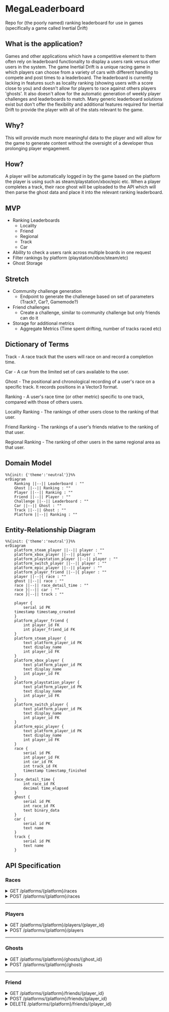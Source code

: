 # MegaLeaderboard

Repo for (the poorly named) ranking leaderboard for use in games (specifically a game called Inertial Drift)

## What is the application?

Games and other applications which have a competitive element to them often rely on leaderboard functionality to display a users rank versus other users in the system.
The game Inertial Drift is a unique racing game in which players can choose from a variety of cars with different handling to compete and post times to a leaderboard.
The leaderboard is currently lacking in features such as locality ranking (showing users with a score close to you) and doesn't allow for players to race against others players 'ghosts'.
It also doesn't allow for the automatic generation of weekly player challenges and leaderboards to match.
Many generic leaderboard solutions exist but don't offer the flexibility and additional features required for Inertial Drift to provide the player with all of the stats relevant to the game.
 
## Why?

This will provide much more meaningful data to the player and will allow for the game to generate content without the oversight of a developer thus prolonging player engagement.

## How?

A player will be automatically logged in by the game based on the platform the player is using such as steam/playstation/xbox/epic etc.
When a player completes a track, their race ghost will be uploaded to the API which will then parse the ghost data and place it into the relevant ranking leaderboard.

## MVP

- Ranking Leaderboards
  - Locality
  - Friend
  - Regional
  - Track
  - Car
- Ability to check a users rank across multiple boards in one request
- Filter rankings by platform (playstation/xbox/steam/etc)
- Ghost Storage

## Stretch

- Community challenge generation
	- Endpoint to generate the challenege based on set of parameters (Track?, Car?, Gamemode?)
- Friend challenges
	- Create a challenge, similar to community challenge but only friends can do it
- Storage for additional metrics
  - Aggregate Metrics (Time spent drifting, number of tracks raced etc)
  
## Dictionary of Terms
Track - A race track that the users will race on and record a completion time.

Car - A car from the limited set of cars available to the user.

Ghost - The positional and chronological recording of a user's race on a specific track. It records positions in a Vector3 format.

Ranking - A user's race time (or other metric) specific to one track, compared with those of others users.

Locality Ranking - The rankings of other users close to the ranking of that user.

Friend Ranking - The rankings of a user's friends relative to the ranking of that user.

Regional Ranking - The ranking of other users in the same regional area as that user.
  
## Domain Model
``` mermaid
%%{init: {'theme':'neutral'}}%%
erDiagram
    Ranking ||--|| Leaderboard : ""
    Ghost ||--|| Ranking : ""
    Player ||--|| Ranking : ""
    Friend ||--|| Player : ""
    Challenge ||--|| Leaderboard : ""
    Car ||--|| Ghost : ""
    Track ||--|| Ghost : ""
    Platform ||--|| Ranking : ""

```

## Entity-Relationship Diagram
``` mermaid
%%{init: {'theme':'neutral'}}%%
erDiagram
    platform_steam_player ||--|| player : ""
    platform_xbox_player ||--|| player : ""
    platform_playstation_player ||--|| player : ""
    platform_switch_player ||--|| player : ""
    platform_epic_player ||--|| player : ""
    platform_player_friend ||--|{ player : ""
    player ||--|{ race : ""
    ghost ||--|| race : ""
    race ||--|| race_detail_time : ""
    race }|--|| car : ""
    race }|--|| track : ""

    player {
        serial id PK
	timestamp timestamp_created
    }
    platform_player_friend {
        int player_id FK
        int player_friend_id FK
    }
    platform_steam_player {
        text platform_player_id PK
        text display_name
	    int player_id FK
    }
    platform_xbox_player {
        text platform_player_id PK
        text display_name
	    int player_id FK
    }
    platform_playstation_player {
        text platform_player_id PK
        text display_name
	    int player_id FK
    }
    platform_switch_player {
        text platform_player_id PK
        text display_name
	    int player_id FK
    }
    platform_epic_player {
        text platform_player_id PK
        text display_name
	    int player_id FK
    }
    race {
        serial id PK
        int player_id FK
        int car_id FK
        int track_id FK
        timestamp timestamp_finished
    }
    race_detail_time {
        int race_id FK
        decimal time_elapsed
    }
    ghost {
        serial id PK
        int race_id FK
        text binary_data
    }
    car {
        serial id PK
        text name
    }
    track {
        serial id PK
        text name
    }
```

## API Specification

### Races
<details><summary>GET /platforms/{platform}/races</summary>
<p>

Parameters:
- track={track_id}
- car={car_id}
	
Return a list of the races for the a platform (order by time_elapsed) given a car_id and track_id

Response `200 OK`

```json
[
  {
    "id": 1,
    "time_elapsed": 60.5,
	"ghost_id": 1,
    "track": {
      "id": "1",
	  "name": "track1"
    },
    "car": {
      "id": "1",
	  "name": "car1"
    },
    "player": {
    	"id": "1",
	  "platform_player_id": ABCDXYZ123,
	  "display_name": "Player123"
    }
  }
]
```

</p>
</details>

<details><summary>POST /platforms/{platform}/races</summary>
<p>
	
Create a new race with the following attributes.

Request
```json
{
  "player_id": "1",
  "track_id": "1",
  "car_id": "1",
  "elapsed_time": 60.5,
  "ghost_data": ""
}
```
	
Response `201 Created`

</p>
</details>

---

### Players

<details><summary>GET /platforms/{platform}/players/{player_id}</summary>
<p>
	
Get the details of a player specified by their id
	
Response `200 OK`
	
```json
{
  "id": 1,
  "platform_player_id": ABCDXYZ123,
  "display_name": "Player123"
}
```
	
</p>
</details>

<details><summary>POST /platforms/{platform}/players</summary>
<p>
	
Create a new player with the following attributes

Request
```json
{
  "platform_player_id": ABCDXYZ123,
  "display_name": "Player123"
}
```

Response `201 Created`

</p>
</details>

---

### Ghosts

<details><summary>GET /platforms/{platform}/ghosts/{ghost_id}</summary>
<p>

Get the details of a ghost by id
	
Response `200 OK`
	
```json
{
  "id": 1,
  "race_id": 1,
  "binary_data": "123456789"
}
```

</p>
</details>

<details><summary>POST /platforms/{platform}/ghosts</summary>
<p>
	
Create a new ghost with the following attributes.

Request
```json
[
  {
    "race_id": 1,
    "binary_data": "123456789"
  }
]
```

Response `201 Created`

</p>
</details>

---

### Friend

<details><summary>GET /platforms/{platform}/friends/{player_id}</summary>
<p>

Get the friends of a player specified by player_id
	
Response `200 OK`
	
```json
[
  {
    "id": 1,
    "platform_player_id": ABCDXYZ123,
    "display_name": "Player123"
  },
    {
    "id": 2,
    "platform_player_id": ABCDXYZ678,
    "display_name": "Player678"
  }
]
```

</p>
</details>

<details><summary>POST /platforms/{platform}/friends/{player_id}</summary>
<p>
	
Associate a player with other players as friends specified by player_id

Request
```json
[
  {
    "player_friend_id": 2
  },
  {
    "player_friend_id": 3
  }
]
```

Response `201 Created`

</p>
</details>

<details><summary>DELETE /platforms/{platform}/friends/{player_id}</summary>
<p>
	
Delete players associated with a player as friends specified by player_id

Request
```json
[
  {
    "player_friend_id": 2
  },
  {
    "player_friend_id": 3
  }
]
```

Response `201 Created`

</p>
</details>
